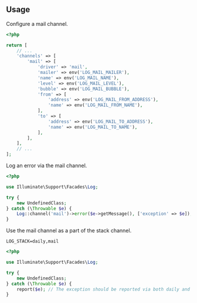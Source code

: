 
## Usage

Configure a mail channel.
```php
<?php

return [
    // ...
    'channels' => [
        'mail' => [
            'driver' => 'mail',
            'mailer' => env('LOG_MAIL_MAILER'),
            'name' => env('LOG_MAIL_NAME'),
            'level' => env('LOG_MAIL_LEVEL'),
            'bubble' => env('LOG_MAIL_BUBBLE'),
            'from' => [
                'address' => env('LOG_MAIL_FROM_ADDRESS'),
                'name' => env('LOG_MAIL_FROM_NAME'),
            ],
            'to' => [
                'address' => env('LOG_MAIL_TO_ADDRESS'),
                'name' => env('LOG_MAIL_TO_NAME'),
            ],
        ],
    ],
    // ...
];

```

Log an error via the mail channel.

```php
<?php

use Illuminate\Support\Facades\Log;

try {
    new UndefinedClass;
} catch (\Throwable $e) {
    Log::channel('mail')->error($e->getMessage(), ['exception' => $e]);
}
```

Use the mail channel as a part of the stack channel. 

```plain
LOG_STACK=daily,mail
```

```php
<?php

use Illuminate\Support\Facades\Log;

try {
    new UndefinedClass;
} catch (\Throwable $e) {
    report($e); // The exception should be reported via both daily and mail channels.
}
```

